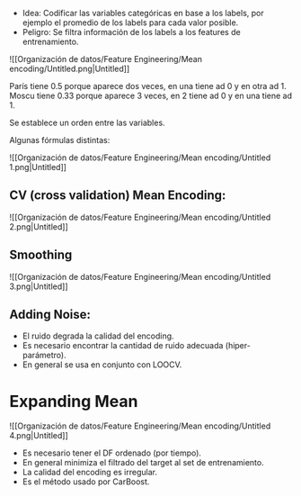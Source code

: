 - Idea: Codificar las variables categóricas en base a los labels, por ejemplo el promedio de los labels para cada valor posible.
- Peligro: Se filtra información de los labels a los features de entrenamiento.

![[Organización de datos/Feature Engineering/Mean encoding/Untitled.png|Untitled]]

París tiene 0.5 porque aparece dos veces, en una tiene ad 0 y en otra ad 1. Moscu tiene 0.33 porque aparece 3 veces, en 2 tiene ad 0 y en una tiene ad 1.

Se establece un orden entre las variables.

Algunas fórmulas distintas:

![[Organización de datos/Feature Engineering/Mean encoding/Untitled 1.png|Untitled]]

## CV (cross validation) Mean Encoding:

![[Organización de datos/Feature Engineering/Mean encoding/Untitled 2.png|Untitled]]

## Smoothing

![[Organización de datos/Feature Engineering/Mean encoding/Untitled 3.png|Untitled]]

## Adding Noise:

- El ruido degrada la calidad del encoding.
- Es necesario encontrar la cantidad de ruido adecuada (hiper- parámetro).
- En general se usa en conjunto con LOOCV.

# Expanding Mean

![[Organización de datos/Feature Engineering/Mean encoding/Untitled 4.png|Untitled]]

- Es necesario tener el DF ordenado (por tiempo).
- En general minimiza el filtrado del target al set de entrenamiento.
- La calidad del encoding es irregular.
- Es el método usado por CarBoost.